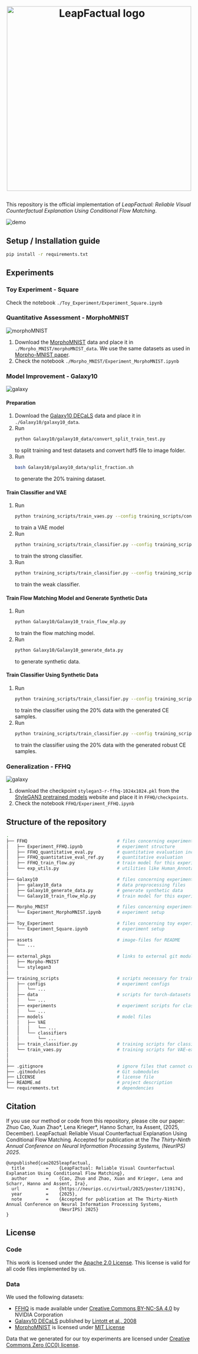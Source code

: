 <h1>
<p align="center">
    <img src="assets/leapfactual_logo_.png" alt="LeapFactual logo" width="500"/>
</p>
</h1>

This repository is the official implementation of _LeapFactual: Reliable Visual Counterfactual Explanation Using Conditional Flow Matching_.

<!-- <img src="./assets/final_demo.png" alt="drawing" width="500"/> -->
![demo](./assets/final_demo.png)

## Setup / Installation guide
```bash
pip install -r requirements.txt
```

## Experiments
### Toy Experiment - Square
Check the notebook `./Toy_Experiment/Experiment_Square.ipynb`

### Quantitative Assessment - MorphoMNIST
<!-- <img src="./assets/MorphoMNIST_examples.png" alt="drawing" width="300"/> -->
![morphoMNIST](./assets/MorphoMNIST_examples.png)

1. Download the [MorphoMNIST](https://github.com/dccastro/Morpho-MNIST?tab=readme-ov-file#datasets) data and place it in `./Morpho_MNIST/morphoMNIST_data`. We use the same datasets as used in [Morpho-MNIST paper](https://arxiv.org/abs/1809.10780).
2. Check the notebook `./Morpho_MNIST/Experiment_MorphoMNIST.ipynb`


### Model Improvement - Galaxy10
<!-- <img src="./assets/galaxy_examples.png" alt="drawing" width="350"/> -->
![galaxy](./assets/galaxy_examples.png)

#### Preparation
1. Download the [Galaxy10 DECaLS](https://astronn.readthedocs.io/en/latest/galaxy10.html) data and place it in `./Galaxy10/galaxy10_data`.
2. Run 
   ```bash
   python Galaxy10/galaxy10_data/convert_split_train_test.py
   ```
   to split training and test datasets and convert hdf5 file to image folder.
3. Run 
   ```bash
   bash Galaxy10/galaxy10_data/split_fraction.sh
   ```
   to generate the 20% training dataset.

#### Train Classifier and VAE
1. Run 
   ```bash
   python training_scripts/train_vaes.py --config training_scripts/configs/galaxy10_vae.yaml
   ``` 
   to train a VAE model
2. Run 
   ```bash
   python training_scripts/train_classifier.py --config training_scripts/configs/galaxy10_vgg_100.yaml
   ``` 
   to train the strong classifier.
3. Run 
   ```bash
   python training_scripts/train_classifier.py --config training_scripts/configs/galaxy10_vgg_20.yaml
   ``` 
   to train the weak classifier.
#### Train Flow Matching Model and Generate Synthetic Data
1. Run 
   ```bash
   python Galaxy10/Galaxy10_train_flow_mlp.py
   ``` 
   to train the flow matching model.
2. Run 
   ```bash 
   python Galaxy10/Galaxy10_generate_data.py
   ``` 
   to generate synthetic data.
#### Train Classifier Using Synthetic Data
1. Run 
   ```bash 
   python training_scripts/train_classifier.py --config training_scripts/configs/galaxy10_vgg_syn_CE.yaml
   ```  
   to train the classifier using the 20% data with the generated CE samples.
2. Run 
   ```bash 
   python training_scripts/train_classifier.py --config training_scripts/configs/galaxy10_vgg_syn_robustCE.yaml
   ``` 
   to train the classifier using the 20% data with the generated robust CE samples.



### Generalization - FFHQ
<!-- <img src="./assets/FFHQ_compare.png" alt='drawing' width = "500"/> -->
![galaxy](./assets/FFHQ_compare.png)

1. download the checkpoint `stylegan3-r-ffhq-1024x1024.pkl` from the [StyleGAN3 pretrained models](https://catalog.ngc.nvidia.com/orgs/nvidia/teams/research/models/stylegan3/files) website and place it in `FFHQ/checkpoints`.
2. Check the notebook `FFHQ/Experiment_FFHQ.ipynb`

## Structure of the repository

```bash
.
├── FFHQ                                  # files concerning experiments with FFHQ
│   ├── Experiment_FFHQ.ipynb             # experiment structure
│   ├── FFHQ_quantitative_eval.py         # quantitative evaluation including history plot
│   ├── FFHQ_quantitative_eval_ref.py     # quantitative evaluation 
│   ├── FFHQ_train_flow.py                # train model for this experiment
│   └── exp_utils.py                      # utilities like Human_Annotator
│
├── Galaxy10                              # files concerning experiments with Galaxy10
│   ├── galaxy10_data                     # data preprocessing files
│   ├── Galaxy10_generate_data.py         # generate synthetic data
│   └── Galaxy10_train_flow_mlp.py        # train model for this experiment
│
├── Morpho_MNIST                          # files concerning experiments with MorphoMNIST
│   └── Experiment_MorphoMNIST.ipynb      # experiment setup 
│
├── Toy_Experiment                        # files concerning toy experiments 
│   └── Experiment_Square.ipynb           # experiment setup 
│
├── assets                                # image-files for README  
│   └── ...                 
│
├── external_pkgs                         # links to external git modules 
│   ├── Morpho-MNIST                      
│   └── stylegan3                  
│
├── training_scripts                      # scripts necessary for training
│   ├── configs                           # experiment configs
│   │   └── ... 
│   ├── data                              # scripts for torch-datasets
│   │   └── ...
│   ├── experiments                       # experiment scripts for classifier and GAN experiments
│   │   └── ...
│   ├── models                            # model files 
│   │   ├── VAE 
│   │   │   └── ...
│   │   └── classifiers
│   │       └── ...
│   ├── train_classifier.py               # training scripts for classifier-experiments
│   └── train_vaes.py                     # training scripts for VAE-experiments
│           
│ 
├── .gitignore                            # ignore files that cannot commit to Git
├── .gitmodules                           # Git submodules
├── LICENSE                               # license file  
├── README.md                             # project description   
└── requirements.txt                      # dependencies  
```

## Citation
If you use our method or code from this repository, please cite our paper:
Zhuo Cao, Xuan Zhao*, Lena Krieger*, Hanno Scharr, Ira Assent, (2025, December). LeapFactual: Reliable Visual Counterfactual Explanation Using Conditional Flow Matching. Accepted for publication at the *The Thirty-Ninth Annual Conference on Neural Information Processing Systems,
                    (NeurIPS) 2025*.
```
@unpublished{cao2025leapfactual,
  title        =    {LeapFactual: Reliable Visual Counterfactual Explanation Using Conditional Flow Matching},
  author       =    {Cao, Zhuo and Zhao, Xuan and Krieger, Lena and Scharr, Hanno and Assent, Ira},
  url          =    {https://neurips.cc/virtual/2025/poster/119174},
  year         =    {2025},
  note         =    {Accepted for publication at The Thirty-Ninth Annual Conference on Neural Information Processing Systems,
                    (NeurIPS) 2025}
}
```
## License

### Code
This work is licensed under the [Apache 2.0 License](LICENSE). This license is valid for all code files implemented by us.

### Data
We used the following datasets:
- [FFHQ](https://github.com/NVlabs/ffhq-dataset) is made available under [Creative Commons BY-NC-SA 4.0](https://creativecommons.org/licenses/by-nc-sa/4.0/) by NVIDIA Corporation
- [Galaxy10 DECaLS](https://astronn.readthedocs.io/en/latest/galaxy10.html) published by [Lintott et al., 2008](https://arxiv.org/abs/0804.4483)
- [MorphoMNIST](https://github.com/dccastro/Morpho-MNIST) is licensed under [MIT License](https://github.com/dccastro/Morpho-MNIST/blob/main/LICENSE)

Data that we generated for our toy experiments are licensed under [Creative Commons Zero (CC0) license](https://creativecommons.org/public-domain/cc0/).


